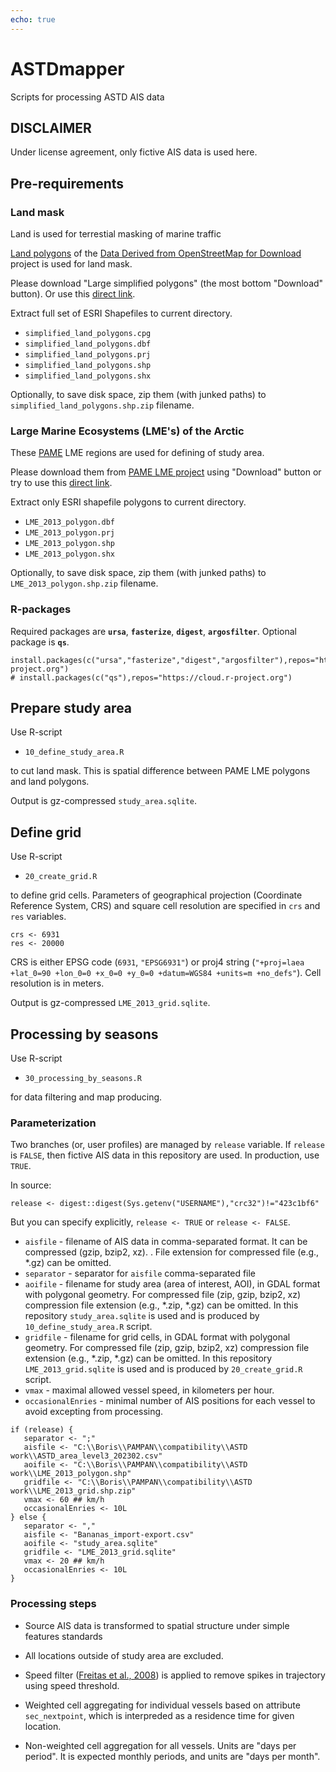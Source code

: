 ```yaml
---
echo: true
---
```


# ASTDmapper

Scripts for processing ASTD AIS data

## DISCLAIMER

Under license agreement, only fictive AIS data is used here.

## Pre-requirements

### Land mask

Land is used for terrestial masking of marine traffic 

[Land polygons](https://osmdata.openstreetmap.de/data/land-polygons.html) of the [Data Derived from OpenStreetMap for Download](https://osmdata.openstreetmap.de/) project is used for land mask.

Please download "Large simplified polygons" (the most bottom "Download" button). Or use this [direct link](https://osmdata.openstreetmap.de/download/simplified-land-polygons-complete-3857.zip).

Extract full set of ESRI Shapefiles to current directory.

+ `simplified_land_polygons.cpg`
+ `simplified_land_polygons.dbf`
+ `simplified_land_polygons.prj`
+ `simplified_land_polygons.shp`
+ `simplified_land_polygons.shx`

Optionally, to save disk space, zip them (with junked paths) to `simplified_land_polygons.shp.zip` filename. 

### Large Marine Ecosystems (LME's) of the Arctic

These [PAME](https://pame.is/) LME regions are used for defining of study area.

Please download them from [PAME LME project](https://pame.is/projects/ecosystem-approach/arctic-large-marine-ecosystems-lme-s) using "Download" button or try to use this [direct link](https://pame.is/document-library/ecosystem-approach-to-management-documents/large-marine-ecosystems/384-lme-shapefile-zip/file).

Extract only ESRI shapefile polygons to current directory.

+ `LME_2013_polygon.dbf`
+ `LME_2013_polygon.prj`
+ `LME_2013_polygon.shp`
+ `LME_2013_polygon.shx`

Optionally, to save disk space, zip them (with junked paths) to `LME_2013_polygon.shp.zip` filename. 

### R-packages

Required packages are **`ursa`**, **`fasterize`**, **`digest`**, **`argosfilter`**. Optional package is **`qs`**.

```{r, eval=FALSE}
install.packages(c("ursa","fasterize","digest","argosfilter"),repos="https://cloud.r-project.org")
# install.packages(c("qs"),repos="https://cloud.r-project.org")
```

## Prepare study area

Use R-script

+ `10_define_study_area.R`

to cut land mask. This is spatial difference between PAME LME polygons and land polygons. 

Output is gz-compressed `study_area.sqlite`.

## Define grid

Use R-script

+ `20_create_grid.R`

to define grid cells. Parameters of geographical projection (Coordinate Reference System, CRS) and square cell resolution are specified in `crs` and `res` variables.

```{r, eval=FALSE}
crs <- 6931
res <- 20000
```

CRS is either EPSG code (`6931`, `"EPSG6931"`) or proj4 string (`"+proj=laea +lat_0=90 +lon_0=0 +x_0=0 +y_0=0 +datum=WGS84 +units=m +no_defs"`). Cell resolution is in meters.

Output is gz-compressed `LME_2013_grid.sqlite`.


## Processing by seasons

Use R-script

+ `30_processing_by_seasons.R`

for data filtering and map producing.

### Parameterization

Two branches (or, user profiles) are managed by `release` variable. If `release` is `FALSE`, then fictive AIS data in this repository are used. In production, use `TRUE`. 

In source: 

```{r, eval=FALSE}
release <- digest::digest(Sys.getenv("USERNAME"),"crc32")!="423c1bf6"
```

But you can specify explicitly, `release <- TRUE` or `release <- FALSE`.

+ `aisfile` - filename of AIS data in comma-separated format. It can be compressed (gzip, bzip2, xz). . File extension for compressed file (e.g., \*.gz) can be omitted.
+ `separator` - separator for `aisfile` comma-separated file
+ `aoifile` - filename for study area (area of interest, AOI), in GDAL format with polygonal geometry. For compressed file (zip, gzip, bzip2, xz) compression file extension (e.g., \*.zip, \*.gz) can be omitted. In this repository `study_area.sqlite` is used and is produced by `10_define_study_area.R` script.
+ `gridfile` - filename for grid cells, in GDAL format with polygonal geometry. For compressed file (zip, gzip, bzip2, xz) compression file extension (e.g., \*.zip, \*.gz) can be omitted. In this repository `LME_2013_grid.sqlite` is used and is produced by `20_create_grid.R` script.
+ `vmax` - maximal allowed vessel speed, in kilometers per hour.
+ `occasionalEnries` - minimal number of AIS positions for each vessel to avoid excepting from processing.

```{r eval=FALSE}
if (release) {
   separator <- ";"
   aisfile <- "C:\\Boris\\PAMPAN\\compatibility\\ASTD work\\ASTD_area_level3_202302.csv"
   aoifile <- "C:\\Boris\\PAMPAN\\compatibility\\ASTD work\\LME_2013_polygon.shp"
   gridfile <- "C:\\Boris\\PAMPAN\\compatibility\\ASTD work\\LME_2013_grid.shp.zip"
   vmax <- 60 ## km/h
   occasionalEnries <- 10L
} else {
   separator <- ","
   aisfile <- "Bananas_import-export.csv"
   aoifile <- "study_area.sqlite"
   gridfile <- "LME_2013_grid.sqlite"
   vmax <- 20 ## km/h
   occasionalEnries <- 10L
}
```

### Processing steps

+ Source AIS data is transformed to spatial structure under simple features standards

+ All locations outside of study area are excluded.

+ Speed filter ([Freitas et al., 2008](https://dx.doi.org/10.1111/j.1748-7692.2007.00180.x)) is applied to remove spikes in trajectory using speed threshold.

+ Weighted cell aggregating for individual vessels based on attribute `sec_nextpoint`, which is interpreded as a residence time for given location.

+ Non-weighted cell aggregation for all vessels. Units are "days per period". It is expected monthly periods, and units are "days per month".
